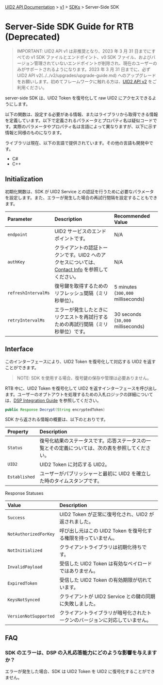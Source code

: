 [UID2 API Documentation](../../getting-started.md) > [v1](../README.md) > [SDKs](./README.md) > Server-Side SDK

# Server-Side SDK Guide for RTB (Deprecated)

> IMPORTANT: UID2 API v1 は非推奨となり、2023 年 3 月 31 日までにすべての v1 SDK ファイルとエンドポイント、v0 SDK ファイル、およびバージョン管理されていないエンドポイントが削除され、現在のユーザーのみがサポートされるようになります。2023 年 3 月 31 日までに、必ず UID2 API v2(../../v2/upgrades/upgrade-guide.md) へのアップグレードをお願いします。初めてフレームワークに触れる方は、[UID2 API v2](../../v2/summary-doc-v2.md) をご利用ください。

server-side SDK は、UID2 Token を復号化して raw UID2 にアクセスできるようにします。

以下の関数は、設定する必要がある情報、またはライブラリから取得できる情報を定義しています。以下で定義されるパラメータとプロパティ名は疑似コードです。実際のパラメータやプロパティ名は言語によって異なりますが、以下に示す情報と同様のものになります。

ライブラリは現在、以下の言語で提供されています。その他の言語も開発中です。

- C#
- C++

## Initialization

初期化関数は、SDK が UID2 Service との認証を行うために必要なパラメータを設定します。また、エラーが発生した場合の再試行間隔を設定することもできます。

| Parameter           | Description                                                                                                                             | Recommended Value                  |
| :------------------ | :-------------------------------------------------------------------------------------------------------------------------------------- | :--------------------------------- |
| `endpoint`          | UID2 サービスのエンドポイントです。                                                                                                     | N/A                                |
| `authKey`           | クライアントの認証トークンです。UID2 へのアクセスについては、[Contact Info](../../getting-started.md#contact-info) を参照してください。 | N/A                                |
| `refreshIntervalMs` | 復号鍵を取得するためのリフレッシュ間隔（ミリ秒単位）。                                                                                  | 5 minutes (`300,000` milliseconds) |
| `retryIntervalMs`   | エラーが発生したときにリクエストを再試行するための再試行間隔（ミリ秒単位）です。                                                        | 30 seconds (`30,000` milliseconds) |

## Interface

このインターフェースにより、UID2 Token を復号化して対応する UID2 を返すことができます。

> NOTE: SDK を使用する場合、復号鍵の保存や管理は必要ありません。

RTB 中に、UID2 Token を復号化して UID2 を返すインターフェースを呼び出します。ユーザーのオプトアウトを処理するための入札ロジックの詳細については、[DSP Integration Guide](../guides/dsp-guide.md) を参照してください。

```java
public Response Decrypt(String encryptedToken)
```

SDK から返される情報の概要は、以下のとおりです。

| Property      | Description                                                                                      |
| :------------ | :----------------------------------------------------------------------------------------------- |
| `Status`      | 復号化結果のステータスです。応答ステータスの一覧とその定義については、次の表を参照してください。 |
| `UID2`        | UID2 Token に対応する UID2。                                                                     |
| `Established` | ユーザーがパブリッシャーと最初に UID2 を確立した時のタイムスタンプです。                         |

Response Statuses

| Value                 | Description                                                                  |
| :-------------------- | :--------------------------------------------------------------------------- |
| `Success`             | UID2 Token が正常に復号化され、UID2 が返されました。                         |
| `NotAuthorizedForKey` | 呼び出し元はこの UID2 Token を復号化する権限を持っていません。               |
| `NotInitialized`      | クライアントライブラリは初期化待ちです。                                     |
| `InvalidPayload`      | 受信した UID2 Token は有効なペイロードではありません。                       |
| `ExpiredToken`        | 受信した UID2 Token の有効期限が切れています。                               |
| `KeysNotSynced`       | クライアントが UID2 Service との鍵の同期に失敗しました。                     |
| `VersionNotSupported` | クライアントライブラリが暗号化されたトークンのバージョンに対応していません。 |

## FAQ

### SDK のエラーは、DSP の入札応答能力にどのような影響を与えますか？

エラーが発生した場合、SDK は UID2 Token を UID2 に復号化することができません。
